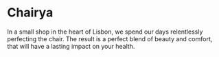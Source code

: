 # Chairya
In a small shop in the heart of Lisbon, we spend our days
relentlessly perfecting the chair. The result is a perfect blend of
beauty and comfort, that will have a lasting impact on your health.
